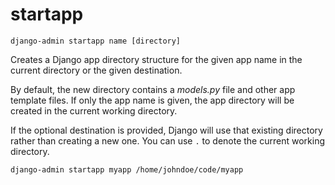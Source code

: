 # startapp

```shell
django-admin startapp name [directory]
```

Creates a Django app directory structure for the given app name in the current directory
or the given destination.

By default, the new directory contains a *models.py* file and other app template files.
If only the app name is given, the app directory will be created in the current working
directory.

If the optional destination is provided, Django will use that existing directory rather
than creating a new one. You can use `.` to denote the current working directory.

```shell
django-admin startapp myapp /home/johndoe/code/myapp
```
